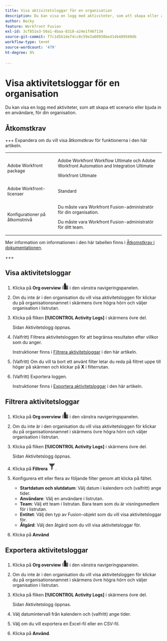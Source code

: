 ```yaml
---
title: Visa aktivitetsloggar för en organisation
description: Du kan visa en logg med aktiviteter, som att skapa eller aktivera scenarier för din organisation.
author: Becky
feature: Workfront Fusion
exl-id: 3cf851e3-50a1-4baa-8318-a24e1f467134
source-git-commit: f7c1d5b1de74cc0c59e3a00938bed14b489500db
workflow-type: tm+mt
source-wordcount: '479'
ht-degree: 0%

---
```


# Visa aktivitetsloggar för en organisation

Du kan visa en logg med aktiviteter, som att skapa ett scenario eller bjuda in en användare, för din organisation.

## Åtkomstkrav

+++ Expandera om du vill visa åtkomstkrav för funktionerna i den här artikeln.

<table style="table-layout:auto">
 <col> 
 <col> 
 <tbody> 
  <tr> 
   <td role="rowheader">Adobe Workfront package</td> 
   <td> <p>Adobe Workfront Workflow Ultimate och Adobe Workfront Automation and Integration Ultimate</p><p>Workfront Ultimate</p></td> 
  </tr> 
  <tr data-mc-conditions=""> 
   <td role="rowheader">Adobe Workfront-licenser</td> 
   <td> <p>Standard</p></td> 
  </tr> 
  <tr data-mc-conditions=""> 
   <td role="rowheader">Konfigurationer på åtkomstnivå</td> 
   <td> 
     <p>Du måste vara Workfront Fusion-administratör för din organisation.</p>
     <p>Du måste vara Workfront Fusion-administratör för ditt team.</p>
   </td> 
  </tr> 
 </tbody> 
</table>

Mer information om informationen i den här tabellen finns i [Åtkomstkrav i dokumentationen](/help/workfront-fusion/references/licenses-and-roles/access-level-requirements-in-documentation.md).

+++

## Visa aktivitetsloggar

1. Klicka på **Org overview** ![Org overview icon](assets/org-overview-icon.png) i den vänstra navigeringspanelen.
1. Om du inte är i den organisation du vill visa aktivitetsloggen för klickar du på organisationsnamnet i skärmens övre högra hörn och väljer organisation i listrutan.
1. Klicka på fliken **[!UICONTROL Activity Logs]** i skärmens övre del.

   Sidan Aktivitetslogg öppnas.
1. (Valfritt) Filtrera aktivitetsloggen för att begränsa resultaten efter villkor som du anger.

   Instruktioner finns i [Filtrera aktivitetsloggar](#filter-the-activity-logs) i den här artikeln.
1. (Valfritt) Om du vill ta bort ett använt filter letar du reda på filtret uppe till höger på skärmen och klickar på **X** i filterrutan.
1. (Valfritt) Exportera loggen.

   Instruktioner finns i [Exportera aktivitetsloggar](#export-the-activity-logs) i den här artikeln.


## Filtrera aktivitetsloggar

1. Klicka på **Org overview** ![Org overview icon](assets/org-overview-icon.png) i den vänstra navigeringspanelen.
1. Om du inte är i den organisation du vill visa aktivitetsloggen för klickar du på organisationsnamnet i skärmens övre högra hörn och väljer organisation i listrutan.
1. Klicka på fliken **[!UICONTROL Activity Logs]** i skärmens övre del.

   Sidan Aktivitetslogg öppnas.
1. Klicka på **Filtrera** ![Filterikon](assets/filter-activity-log.png).
1. Konfigurera ett eller flera av följande filter genom att klicka på fältet.

   * **Startdatum och slutdatum**: Välj datum i kalendern och (valfritt) ange tider.
   * **Användare**: Välj en användare i listrutan.
   * **Team**: Välj ett team i listrutan. Bara team som du är visningsmedlem för i listrutan.
   * **Entitet**: Välj den typ av Fusion-objekt som du vill visa aktivitetsloggar för.
   * **Åtgärd**: Välj den åtgärd som du vill visa aktivitetsloggar för.

1. Klicka på **Använd**

## Exportera aktivitetsloggar

1. Klicka på **Org overview** ![Org overview icon](assets/org-overview-icon.png) i den vänstra navigeringspanelen.
1. Om du inte är i den organisation du vill visa aktivitetsloggen för klickar du på organisationsnamnet i skärmens övre högra hörn och väljer organisation i listrutan.
1. Klicka på fliken **[!UICONTROL Activity Logs]** i skärmens övre del.

   Sidan Aktivitetslogg öppnas.
1. Välj datumintervall från kalendern och (valfritt) ange tider.
1. Välj om du vill exportera en Excel-fil eller en CSV-fil.
1. Klicka på **Använd**.
